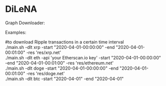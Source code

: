 # DiLeNA

Graph Downloader: 

Examples:

#to download Ripple transactions in a certain time interval \
./main.sh -dlt xrp -start "2020-04-01-00:00:00" -end "2020-04-01-00:01:00" -res 'res/xrp.net' \
./main.sh -dlt eth -api 'your Etherscan.io key' -start "2020-04-01-00:00:00" -end "2020-04-01-00:01:00" -res 'res/ethereum.net' \
./main.sh -dlt doge -start "2020-04-01-00:00:00" -end "2020-04-01-00:01:00" -res 'res/doge.net' \
./main.sh -dlt btc -start "2020-04-01" -end "2020-04-01"


